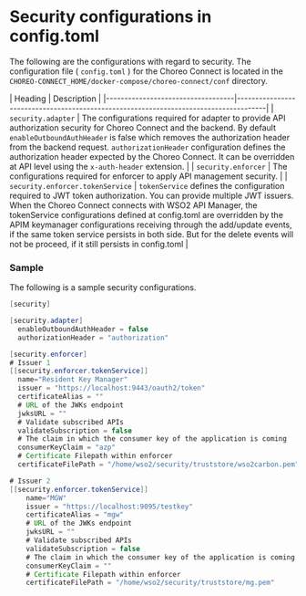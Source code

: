# Security configurations in config.toml

The following are the configurations with regard to security. The configuration file ( `config.toml` ) for the Choreo Connect is located in the `CHOREO-CONNECT_HOME/docker-compose/choreo-connect/conf` directory.


   | Heading                     | Description                                                                          |
    |-----------------------------------|--------------------------------------------------------------------------------------|
    | `security.adapter`              | The configurations required for adapter to provide API authorization security for Choreo Connect and the backend. By default `enableOutboundAuthHeader` is false which removes the authorization header from the backend request.  `authorizationHeader` configuration defines the authorization header expected by the Choreo Connect. It can be overridden at API level using the `x-auth-header` extension.                       |
    | `security.enforcer`                    | The configurations required for enforcer to apply API management security. |
    | `security.enforcer.tokenService`                    | `tokenService` defines the configuration required to JWT token authorization. You can provide multiple JWT issuers. When the Choreo Connect connects with WSO2 API Manager, the tokenService configurations defined at config.toml are overridden by the APIM keymanager configurations receiving through the add/update events, if the same token service persists in both side. But for the delete events will not be proceed, if it still persists in config.toml |

### Sample

The following is a sample security configurations.

``` java
[security]

[security.adapter]
  enableOutboundAuthHeader = false
  authorizationHeader = "authorization"

[security.enforcer]
# Issuer 1
[[security.enforcer.tokenService]]
  name="Resident Key Manager"
  issuer = "https://localhost:9443/oauth2/token"
  certificateAlias = ""
  # URL of the JWKs endpoint
  jwksURL = ""
  # Validate subscribed APIs
  validateSubscription = false
  # The claim in which the consumer key of the application is coming
  consumerKeyClaim = "azp"
  # Certificate Filepath within enforcer
  certificateFilePath = "/home/wso2/security/truststore/wso2carbon.pem"

# Issuer 2
[[security.enforcer.tokenService]]
    name="MGW"
    issuer = "https://localhost:9095/testkey"
    certificateAlias = "mgw"
    # URL of the JWKs endpoint
    jwksURL = ""
    # Validate subscribed APIs
    validateSubscription = false
    # The claim in which the consumer key of the application is coming
    consumerKeyClaim = ""
    # Certificate Filepath within enforcer
    certificateFilePath = "/home/wso2/security/truststore/mg.pem"
```
